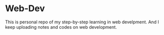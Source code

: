 # Web-Dev
This is personal repo of my step-by-step learning in web develpment.
And I keep uploading notes and codes on web development.
